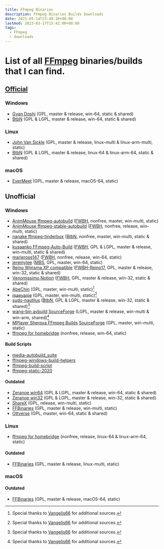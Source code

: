 ```yaml
---
title: FFmpeg Binaries
description: FFmpeg Binaries Builds Downloads
date: 2021-05-14T23:40:10+08:00
lastmod: 2023-03-17T15:42:00+08:00
tags:
  - FFmpeg
  - downloads
---
```

# List of all [FFmpeg](https://ffmpeg.org) binaries/builds that I can find.

## [Official](https://ffmpeg.org/download.html)
### Windows
* [Gyan Doshi](https://www.gyan.dev/ffmpeg/builds/) (GPL, master & release, win-64, static & shared)
* [BtbN](https://github.com/BtbN/FFmpeg-Builds/releases) (GPL & LGPL, master & release, win-64, static & shared)

### Linux
* [John Van Sickle](https://johnvansickle.com/ffmpeg/) (GPL, master & release, linux-multi & linux-arm-multi, static)
* [BtbN](https://github.com/BtbN/FFmpeg-Builds/releases) (GPL & LGPL, master & release, linux-64 & linux-arm-64, static & shared)

### macOS
* [EverMeet](https://evermeet.cx/ffmpeg/) (GPL, master & release, macOS-64, static)

## Unofficial
### Windows
* [AnimMouse ffmpeg-autobuild](https://github.com/AnimMouse/ffmpeg-autobuild) ([FWBH], nonfree, master, win-multi, static)
* [AnimMouse ffmpeg-stable-autobuild](https://github.com/AnimMouse/ffmpeg-stable-autobuild) ([FWBH], nonfree, release, win-multi, static)
* [nanake ffmpeg-tinderbox](https://github.com/nanake/ffmpeg-tinderbox) ([BtbN], nonfree, master, win-multi, static & shared)
* [kusaanko FFmpeg-Auto-Build](https://github.com/kusaanko/FFmpeg-Auto-Build) ([FWBH], GPL & LGPL, master & release, win-multi, static & shared)
* [marierose147](https://github.com/marierose147/ffmpeg_windows_exe_with_fdk_aac) ([FWBH], nonfree, release, win-64, static)
* [jeremylee](https://jeremylee.sh/bin.html) ([MBS], GPL, master, win-64, static)
* [Reino Wijnsma XP compatible](https://rwijnsma.home.xs4all.nl/files/ffmpeg/?C=M;O=D) ([FWBH-Reino17], GPL, master & release, win-32, static & shared)
* [Venomissimo Notion](https://venomissimo.notion.site/venomissimo/FFmpeg-86-3b484982448b485eaed6b687b2f67047) ([FWBH], GPL, master & release, win-32, static & shared)
* [AbeChin](http://blog.k-tai-douga.com/category/359294-1.html) (GPL, master, win-multi, static)[^1]
* [maeyanie](https://jenkins.maeyanie.com/job/ffmpeg/) (GPL, master, win-multi, static)[^1]
* [sudo-nautilus](https://github.com/sudo-nautilus/FFmpeg-Builds-Win32/releases) ([BtbN], GPL & LGPL, master & release, win-32, static & shared)[^1]
* [wang-bin avbuild](https://github.com/wang-bin/avbuild) [SourceForge](https://sourceforge.net/projects/avbuild/files/) (LGPL, master & release, win-multi & win-arm, shared)[^1]
* [MPlayer Sherpya FFmpeg Builds](https://oss.netfarm.it/mplayer/) [SourceForge](https://sourceforge.net/projects/mplayer-win32/files/FFmpeg/) (GPL, master, win-multi, static)
* [ffmpeg for homebridge](https://github.com/homebridge/ffmpeg-for-homebridge) (nonfree, release, win-64, static)

#### Build Scripts
* [media-autobuild_suite](https://github.com/m-ab-s/media-autobuild_suite)
* [ffmpeg-windows-build-helpers](https://github.com/rdp/ffmpeg-windows-build-helpers)
* [ffmpeg-build-script](https://github.com/markus-perl/ffmpeg-build-script)
* [ffmpeg-static-2020](https://github.com/TNTPro/ffmpeg-static-2020)

#### Outdated
* [Zeranoe win64](https://web.archive.org/web/20200918193258/https://ffmpeg.zeranoe.com/builds/win64/) (GPL & LGPL, master & release, win-64, static & shared)
* [Zeranoe win32](https://web.archive.org/web/20200918193245/https://ffmpeg.zeranoe.com/builds/win32/) (GPL & LGPL, master & release, win-32, static & shared)
* [ShareX](https://github.com/ShareX/FFmpeg) (GPL, release, win-multi, static)
* [FFBinaries](https://ffbinaries.com/downloads) (GPL, master & release, win-multi, static)
* [Ottverse](https://ottverse.com/ffmpeg-builds/) (GPL, master, win-64, static & shared)

### Linux
* [ffmpeg for homebridge](https://github.com/homebridge/ffmpeg-for-homebridge) (nonfree, release, linux-64 & linux-arm-64, static)

#### Outdated
* [FFBinaries](https://ffbinaries.com/downloads) (GPL, master & release, linux-multi, static)

### macOS
#### Outdated
* [FFBinaries](https://ffbinaries.com/downloads) (GPL, master & release, macOS-64, static)

[FWBH]: https://github.com/rdp/ffmpeg-windows-build-helpers "This build uses ffmpeg-windows-build-helpers"
[BtbN]: https://github.com/BtbN/FFmpeg-Builds "This build uses BtbN/FFmpeg-Builds"
[MBS]: https://github.com/m-ab-s/media-autobuild_suite "This build uses media-autobuild_suite"
[FWBH-Reino17]: https://github.com/Reino17/ffmpeg-windows-build-helpers "This build uses forked ffmpeg-windows-build-helpers by Reino17"

[^1]: Special thanks to [Vangelis66](https://github.com/AnimMouse/ffmpeg-autobuild/issues/274#issuecomment-853315861) for additional sources.
